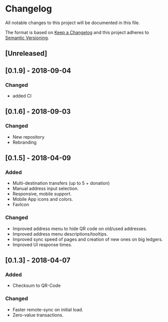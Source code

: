 # Changelog

All notable changes to this project will be documented in this file.

The format is based on [Keep a Changelog](http://keepachangelog.com/en/1.0.0/)
and this project adheres to [Semantic Versioning](http://semver.org/spec/v2.0.0.html).

## [Unreleased]

## [0.1.9] - 2018-09-04

### Changed

* added CI

## [0.1.6] - 2018-09-03

### Changed

* New repository
* Rebranding

## [0.1.5] - 2018-04-09

### Added

* Multi-destination transfers (up to 5 + donation)
* Manual address input selection.
* Responsive, mobile support.
* Mobile App icons and colors.
* FavIcon

### Changed

* Improved address menu to hide QR code on old/used addresses.
* Improved address menu descriptions/tooltips.
* Improved sync speed of pages and creation of new ones on big ledgers.
* Improved UI response times.

## [0.1.3] - 2018-04-07

### Added

* Checksum to QR-Code

### Changed

* Faster remote-sync on initial load.
* Zero-value transactions.
